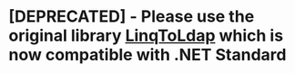 # [DEPRECATED] - Please use the original library [LinqToLdap](https://github.com/madhatter22/LinqToLdap) which is now compatible with .NET Standard
